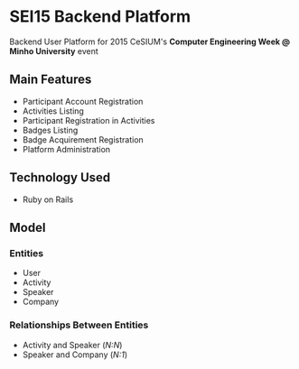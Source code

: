 SEI15 Backend Platform
======================

Backend User Platform for 2015 CeSIUM's **Computer Engineering Week @ Minho University** event

Main Features
-------------

+ Participant Account Registration
+ Activities Listing
+ Participant Registration in Activities
+ Badges Listing
+ Badge Acquirement Registration
+ Platform Administration

Technology Used
---------------

+ Ruby on Rails

Model
-----

### Entities

+ User
+ Activity
+ Speaker
+ Company

### Relationships Between Entities

+ Activity and Speaker (*N:N*)
+ Speaker and Company (*N:1*)
